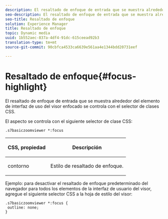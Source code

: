 ```yaml
---
description: El resaltado de enfoque de entrada que se muestra alrededor del elemento de interfaz de uso del visor enfocado se controla con el selector de clases CSS.
seo-description: El resaltado de enfoque de entrada que se muestra alrededor del elemento de interfaz de uso del visor enfocado se controla con el selector de clases CSS.
seo-title: Resaltado de enfoque
solution: Experience Manager
title: Resaltado de enfoque
topic: Dynamic media
uuid: 1b552aec-837a-4df4-91dc-615ceead92b3
translation-type: tm+mt
source-git-commit: 90cbfca4533ca6639e561aa4e1344bdd20731eef

---
```



# Resaltado de enfoque{#focus-highlight}

El resaltado de enfoque de entrada que se muestra alrededor del elemento de interfaz de uso del visor enfocado se controla con el selector de clases CSS.

<!--<a id="section_061E550C1C1D4DB2BD663A898895B38C"></a>-->

El aspecto se controla con el siguiente selector de clase CSS:

```
.s7basiczoomviewer *:focus
```

<table id="table_94EE3F5BBE4547C0B4943471CEE7EDE4"> 
 <thead> 
  <tr> 
   <th colname="col1" class="entry"> <p> CSS, propiedad </p> </th> 
   <th colname="col2" class="entry"> <p>Descripción </p> </th> 
  </tr> 
 </thead>
 <tbody> 
  <tr> 
   <td colname="col1"> <p> <span class="codeph"> contorno </span> </p> </td> 
   <td colname="col2"> <p>Estilo de resaltado de enfoque. </p> </td> 
  </tr> 
 </tbody> 
</table>

Ejemplo: para desactivar el resaltado de enfoque predeterminado del navegador para todos los elementos de la interfaz de usuario del visor, agregue el siguiente selector CSS a la hoja de estilo del visor:

```
.s7basiczoomviewer *:focus { 
 outline: none; 
}
```

